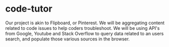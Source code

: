 # code-tutor
Our project is akin to Flipboard, or Pinterest. We will be aggregating content related to code issues to help coders troubleshoot. We will be using API's from Google, Youtube and Stack Overflow to query data related to an users search, and populate those various sources in the browser.
